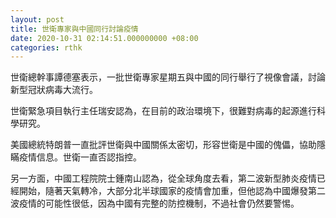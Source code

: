 ```yaml
---
layout: post
title: 世衛專家與中國同行討論疫情　
date: 2020-10-31 02:14:51.000000000 +08:00
categories: rthk
---
```


世衛總幹事譚德塞表示，一批世衛專家星期五與中國的同行舉行了視像會議，討論新型冠狀病毒大流行。

世衛緊急項目執行主任瑞安認為，在目前的政治環境下，很難對病毒的起源進行科學研究。

美國總統特朗普一直批評世衛與中國關係太密切，形容世衛是中國的傀儡，協助隱瞞疫情信息。世衛一直否認指控。

另一方面，中國工程院院士鍾南山認為，從全球角度去看，第二波新型肺炎疫情已經開始，隨著天氣轉冷，大部分北半球國家的疫情會加重，但他認為中國爆發第二波疫情的可能性很低，因為中國有完整的防控機制，不過社會仍然要警惕。
